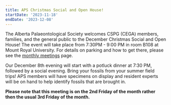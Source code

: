 ```yaml
---
title: APS Christmas Social and Open House!
startDate: '2023-11-18'
endDate: '2023-12-08'
---
```


The Alberta Palaeontological Society welcomes CSPG (CEGA) members, families, and the general public to the December Christmas Social and Open House! The event will take place from 7:30PM - 9:00 PM in room B108 at Mount Royal University. For details on parking and how to get there, please see the [monthly meetings](/events/monthlymeetings) page.

Our December 8th evening will start with a potluck dinner at 7:30 PM, followed by a social evening. Bring your fossils from your summer field trips! APS members will have specimens on display and resident experts will be on hand to help identify fossils that are brought in.

**Please note that this meeting is on the 2nd Friday of the month rather then the usual 3rd Friday of the month.**
